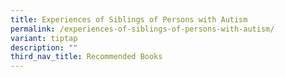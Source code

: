 ```yaml
---
title: Experiences of Siblings of Persons with Autism
permalink: /experiences-of-siblings-of-persons-with-autism/
variant: tiptap
description: ""
third_nav_title: Recommended Books
---
```

